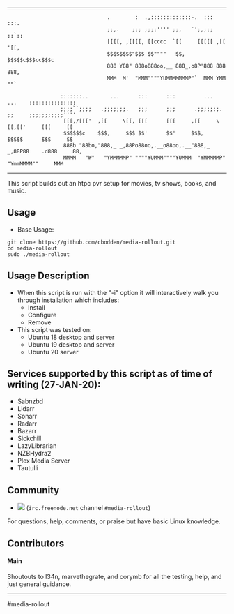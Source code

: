 <hr>

```
                                .        :  .,:::::::::::::-.  :::  :::.
                                ;;,.    ;;; ;;;;'''' ;;,   `';,;;;  ;;`;;
                                [[[[, ,[[[[, [[cccc  `[[     [[[[[ ,[[ '[[,
                                $$$$$$$$"$$$ $$""""   $$,    $$$$$c$$$cc$$$c
                                888 Y88" 888o888oo,__ 888_,o8P'888 888   888,
                                MMM  M'  "MMM""""YUMMMMMMMP"`  MMM YMM   ""`

                 :::::::..       ...      :::      :::         ...      ...    :::::::::::::::
                 ;;;;``;;;;   .;;;;;;;.   ;;;      ;;;      .;;;;;;;.   ;;     ;;;;;;;;;;;''''
                  [[[,/[[['  ,[[     \[[, [[[      [[[     ,[[     \[[,[['     [[[     [[
                  $$$$$$c    $$$,     $$$ $$'      $$'     $$$,     $$$$$      $$$     $$
                  888b "88bo,"888,_ _,88Po88oo,.__o88oo,.__"888,_ _,88P88    .d888     88,
                  MMMM   "W"   "YMMMMMP" """"YUMMM""""YUMMM  "YMMMMMP"  "YmmMMMM""     MMM

```
<hr>


This script builds out an htpc pvr setup for movies, tv shows, books, and music.

## Usage
* Base Usage:
```
git clone https://github.com/cbodden/media-rollout.git
cd media-rollout
sudo ./media-rollout
```

## Usage Description

* When this script is run with the "-i" option it will interactively walk you through installation which includes:
  * Install
  * Configure
  * Remove
* This script was tested on:
  * Ubuntu 18 desktop and server
  * Ubuntu 19 desktop and server
  * Ubuntu 20 server


## Services supported by this script as of time of writing (27-JAN-20):
* Sabnzbd
* Lidarr
* Sonarr
* Radarr
* Bazarr
* Sickchill
* LazyLibrarian
* NZBHydra2
* Plex Media Server
* Tautulli

## Community
* <a name="freenode"><img src="https://img.shields.io/badge/style-join%20chat-blue.svg?style=flat.svg&label=freenode"></a>&nbsp;(`irc.freenode.net` channel `#media-rollout`)

For questions, help, comments, or praise but have basic Linux knowledge.

## Contributors

#### Main
Shoutouts to l34n, marvethegrate, and corymb for all the testing, help, and just general guidance.

---
#media-rollout
